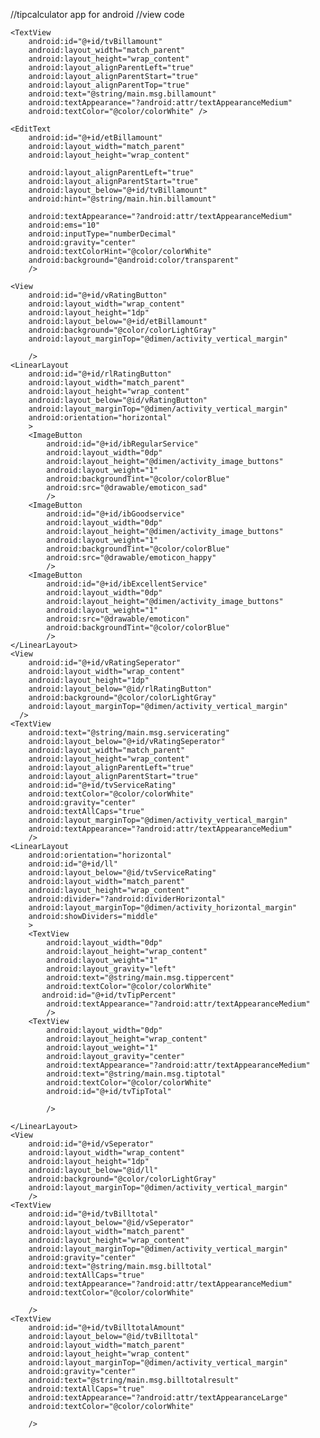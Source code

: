 //tipcalculator app for android
//view code
<?xml version="1.0" encoding="utf-8"?>
<RelativeLayout xmlns:android="http://schemas.android.com/apk/res/android"
    xmlns:app="http://schemas.android.com/apk/res-auto"
    xmlns:tools="http://schemas.android.com/tools"
    android:layout_width="match_parent"
    android:layout_height="match_parent"
    android:paddingBottom="16dp"
    android:paddingTop="16dp"
    android:paddingLeft="32dp"
    android:paddingRight="32dp"
    android:background="@color/colorBlue"
    tools:context="com.example.rik.tipcalculator.MainActivity">

    <TextView
        android:id="@+id/tvBillamount"
        android:layout_width="match_parent"
        android:layout_height="wrap_content"
        android:layout_alignParentLeft="true"
        android:layout_alignParentStart="true"
        android:layout_alignParentTop="true"
        android:text="@string/main.msg.billamount"
        android:textAppearance="?android:attr/textAppearanceMedium"
        android:textColor="@color/colorWhite" />

    <EditText
        android:id="@+id/etBillamount"
        android:layout_width="match_parent"
        android:layout_height="wrap_content"

        android:layout_alignParentLeft="true"
        android:layout_alignParentStart="true"
        android:layout_below="@+id/tvBillamount"
        android:hint="@string/main.hin.billamount"

        android:textAppearance="?android:attr/textAppearanceMedium"
        android:ems="10"
        android:inputType="numberDecimal"
        android:gravity="center"
        android:textColorHint="@color/colorWhite"
        android:background="@android:color/transparent"
        />

    <View
        android:id="@+id/vRatingButton"
        android:layout_width="wrap_content"
        android:layout_height="1dp"
        android:layout_below="@+id/etBillamount"
        android:background="@color/colorLightGray"
        android:layout_marginTop="@dimen/activity_vertical_margin"

        />
    <LinearLayout
        android:id="@+id/rlRatingButton"
        android:layout_width="match_parent"
        android:layout_height="wrap_content"
        android:layout_below="@id/vRatingButton"
        android:layout_marginTop="@dimen/activity_vertical_margin"
        android:orientation="horizontal"
        >
        <ImageButton
            android:id="@+id/ibRegularService"
            android:layout_width="0dp"
            android:layout_height="@dimen/activity_image_buttons"
            android:layout_weight="1"
            android:backgroundTint="@color/colorBlue"
            android:src="@drawable/emoticon_sad"
            />
        <ImageButton
            android:id="@+id/ibGoodservice"
            android:layout_width="0dp"
            android:layout_height="@dimen/activity_image_buttons"
            android:layout_weight="1"
            android:backgroundTint="@color/colorBlue"
            android:src="@drawable/emoticon_happy"
            />
        <ImageButton
            android:id="@+id/ibExcellentService"
            android:layout_width="0dp"
            android:layout_height="@dimen/activity_image_buttons"
            android:layout_weight="1"
            android:src="@drawable/emoticon"
            android:backgroundTint="@color/colorBlue"
            />
    </LinearLayout>
    <View
        android:id="@+id/vRatingSeperator"
        android:layout_width="wrap_content"
        android:layout_height="1dp"
        android:layout_below="@id/rlRatingButton"
        android:background="@color/colorLightGray"
        android:layout_marginTop="@dimen/activity_vertical_margin"
      />
    <TextView
        android:text="@string/main.msg.servicerating"
        android:layout_below="@+id/vRatingSeperator"
        android:layout_width="match_parent"
        android:layout_height="wrap_content"
        android:layout_alignParentLeft="true"
        android:layout_alignParentStart="true"
        android:id="@+id/tvServiceRating"
        android:textColor="@color/colorWhite"
        android:gravity="center"
        android:textAllCaps="true"
        android:layout_marginTop="@dimen/activity_vertical_margin"
        android:textAppearance="?android:attr/textAppearanceMedium"
        />
    <LinearLayout
        android:orientation="horizontal"
        android:id="@+id/ll"
        android:layout_below="@id/tvServiceRating"
        android:layout_width="match_parent"
        android:layout_height="wrap_content"
        android:divider="?android:dividerHorizontal"
        android:layout_marginTop="@dimen/activity_horizontal_margin"
        android:showDividers="middle"
        >
        <TextView
            android:layout_width="0dp"
            android:layout_height="wrap_content"
            android:layout_weight="1"
            android:layout_gravity="left"
            android:text="@string/main.msg.tippercent"
            android:textColor="@color/colorWhite"
           android:id="@+id/tvTipPercent"
            android:textAppearance="?android:attr/textAppearanceMedium"
            />
        <TextView
            android:layout_width="0dp"
            android:layout_height="wrap_content"
            android:layout_weight="1"
            android:layout_gravity="center"
            android:textAppearance="?android:attr/textAppearanceMedium"
            android:text="@string/main.msg.tiptotal"
            android:textColor="@color/colorWhite"
            android:id="@+id/tvTipTotal"

            />

    </LinearLayout>
    <View
        android:id="@+id/vSeperator"
        android:layout_width="wrap_content"
        android:layout_height="1dp"
        android:layout_below="@id/ll"
        android:background="@color/colorLightGray"
        android:layout_marginTop="@dimen/activity_vertical_margin"
        />
    <TextView
        android:id="@+id/tvBilltotal"
        android:layout_below="@id/vSeperator"
        android:layout_width="match_parent"
        android:layout_height="wrap_content"
        android:layout_marginTop="@dimen/activity_vertical_margin"
        android:gravity="center"
        android:text="@string/main.msg.billtotal"
        android:textAllCaps="true"
        android:textAppearance="?android:attr/textAppearanceMedium"
        android:textColor="@color/colorWhite"

        />
    <TextView
        android:id="@+id/tvBilltotalAmount"
        android:layout_below="@id/tvBilltotal"
        android:layout_width="match_parent"
        android:layout_height="wrap_content"
        android:layout_marginTop="@dimen/activity_vertical_margin"
        android:gravity="center"
        android:text="@string/main.msg.billtotalresult"
        android:textAllCaps="true"
        android:textAppearance="?android:attr/textAppearanceLarge"
        android:textColor="@color/colorWhite"

        />
</RelativeLayout>
